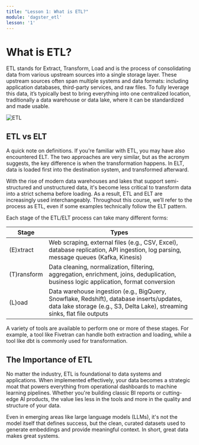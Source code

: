 ```yaml
---
title: "Lesson 1: What is ETL?"
module: 'dagster_etl'
lesson: '1'
---
```


# What is ETL?

ETL stands for Extract, Transform, Load and is the process of consolidating data from various upstream sources into a single storage layer. These upstream sources often span multiple systems and data formats: including application databases, third-party services, and raw files. To fully leverage this data, it’s typically best to bring everything into one centralized location, traditionally a data warehouse or data lake, where it can be standardized and made usable.

![ETL](/images/dagster-etl/lesson-1/what-is-etl.png)

## ETL vs ELT

A quick note on definitions. If you're familiar with ETL, you may have also encountered ELT. The two approaches are very similar, but as the acronym suggests, the key difference is when the transformation happens. In ELT, data is loaded first into the destination system, and transformed afterward.

With the rise of modern data warehouses and lakes that support semi-structured and unstructured data, it's become less critical to transform data into a strict schema before loading. As a result, ETL and ELT are increasingly used interchangeably. Throughout this course, we’ll refer to the process as ETL, even if some examples technically follow the ELT pattern.

Each stage of the ETL/ELT process can take many different forms:

| Stage | Types|
| --- | --- |
| (E)xtract | Web scraping, external files (e.g., CSV, Excel), database replication, API ingestion, log parsing, message queues (Kafka, Kinesis) |
| (T)ransform | Data cleaning, normalization, filtering, aggregation, enrichment, joins, deduplication, business logic application, format conversion |
| (L)oad | Data warehouse ingestion (e.g., BigQuery, Snowflake, Redshift), database inserts/updates, data lake storage (e.g., S3, Delta Lake), streaming sinks, flat file outputs |

A variety of tools are available to perform one or more of these stages. For example, a tool like Fivetran can handle both extraction and loading, while a tool like dbt is commonly used for transformation.

## The Importance of ETL

No matter the industry, ETL is foundational to data systems and applications. When implemented effectively, your data becomes a strategic moat that powers everything from operational dashboards to machine learning pipelines. Whether you're building classic BI reports or cutting-edge AI products, the value lies less in the tools and more in the quality and structure of your data.

Even in emerging areas like large language models (LLMs), it's not the model itself that defines success, but the clean, curated datasets used to generate embeddings and provide meaningful context. In short, great data makes great systems.

